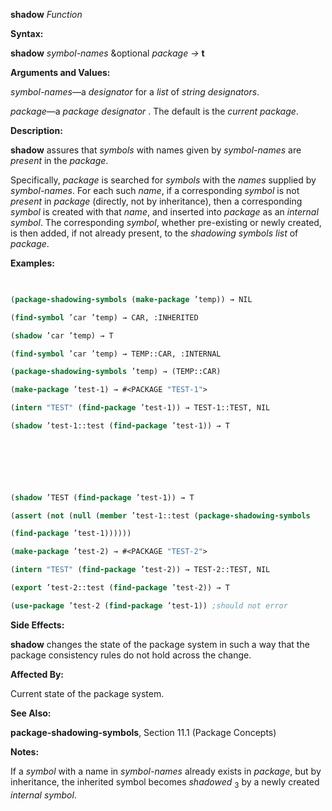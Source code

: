 **shadow** *Function* 



**Syntax:** 



**shadow** *symbol-names* &amp;optional *package →* **t** 



**Arguments and Values:** 



*symbol-names*—a *designator* for a *list* of *string designators*. 



*package*—a *package designator* . The default is the *current package*. 



**Description:** 



**shadow** assures that *symbols* with names given by *symbol-names* are *present* in the *package*. 



Specifically, *package* is searched for *symbols* with the *names* supplied by *symbol-names*. For each such *name*, if a corresponding *symbol* is not *present* in *package* (directly, not by inheritance), then a corresponding *symbol* is created with that *name*, and inserted into *package* as an *internal symbol*. The corresponding *symbol*, whether pre-existing or newly created, is then added, if not already present, to the *shadowing symbols list* of *package*. 



**Examples:**
```lisp
 

(package-shadowing-symbols (make-package ’temp)) → NIL 

(find-symbol ’car ’temp) → CAR, :INHERITED 

(shadow ’car ’temp) → T 

(find-symbol ’car ’temp) → TEMP::CAR, :INTERNAL 

(package-shadowing-symbols ’temp) → (TEMP::CAR) 

(make-package ’test-1) → #<PACKAGE "TEST-1"> 

(intern "TEST" (find-package ’test-1)) → TEST-1::TEST, NIL 

(shadow ’test-1::test (find-package ’test-1)) → T 



 

 

(shadow ’TEST (find-package ’test-1)) → T 

(assert (not (null (member ’test-1::test (package-shadowing-symbols 

(find-package ’test-1)))))) 

(make-package ’test-2) → #<PACKAGE "TEST-2"> 

(intern "TEST" (find-package ’test-2)) → TEST-2::TEST, NIL 

(export ’test-2::test (find-package ’test-2)) → T 

(use-package ’test-2 (find-package ’test-1)) ;should not error 


```
**Side Effects:** 



**shadow** changes the state of the package system in such a way that the package consistency rules do not hold across the change. 



**Affected By:** 



Current state of the package system. 



**See Also:** 



**package-shadowing-symbols**, Section 11.1 (Package Concepts) 



**Notes:** 



If a *symbol* with a name in *symbol-names* already exists in *package*, but by inheritance, the inherited symbol becomes *shadowed* <sub>3</sub> by a newly created *internal symbol*. 




